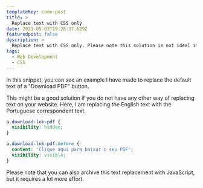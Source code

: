```yaml
---
templateKey: code-post
title: >
  Replace text with CSS only
date: 2021-05-03T19:28:37.629Z
featuredpost: false
description: >
  Replace text with CSS only. Please note this solution is not ideal if you are making an extremely accessible website. Is merely visual.
tags:
  - Web Development
  - CSS
---
```


In this snippet, you can see an example I have made to replace the default text of a "Download PDF" button.

This might be a good solution if you do not have any other way of replacing text on your website. Here, I am replacing the English text with the Portuguese correspondent text.

```css
a.download-lnk-pdf {
  visibility: hidden;
}

a.download-lnk-pdf:before {
  content: 'Clique aqui para baixar o seu PDF';
  visibility: visible;
}
```

Please note that you can also archive this text replacement with JavaScript, but it requires a lot more effort.
